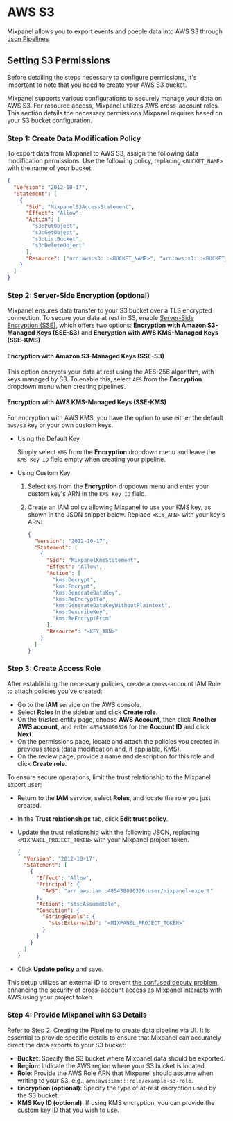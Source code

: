 # AWS S3

Mixpanel allows you to export events and poeple data into AWS S3 through [Json Pipelines](/docs/json-pipelines/overview)

## Setting S3 Permissions

Before detailing the steps necessary to configure permissions, it's important to note that you need to create your AWS S3 bucket.

Mixpanel supports various configurations to securely manage your data on AWS S3. For resource access, Mixpanel utilizes AWS cross-account roles. This section details the necessary permissions Mixpanel requires based on your S3 bucket configuration.

### Step 1: Create Data Modification Policy

To export data from Mixpanel to AWS S3, assign the following data modification permissions. Use the following policy, replacing `<BUCKET_NAME>` with the name of your bucket:

```json
{
  "Version": "2012-10-17",
  "Statement": [
    {
      "Sid": "MixpanelS3AccessStatement",
      "Effect": "Allow",
      "Action": [
        "s3:PutObject",
        "s3:GetObject",
        "s3:ListBucket",
        "s3:DeleteObject"
      ],
      "Resource": ["arn:aws:s3:::<BUCKET_NAME>", "arn:aws:s3:::<BUCKET_NAME>/*"]
    }
  ]
}
```

### Step 2: Server-Side Encryption (optional)

Mixpanel ensures data transfer to your S3 bucket over a TLS encrypted connection. To secure your data at rest in S3, enable [Server-Side Encryption (SSE)](https://docs.aws.amazon.com/AmazonS3/latest/dev/serv-side-encryption.html), which offers two options: **Encryption with Amazon S3-Managed Keys (SSE-S3)** and **Encryption with AWS KMS-Managed Keys (SSE-KMS)**

#### Encryption with Amazon S3-Managed Keys (SSE-S3)

This option encrypts your data at rest using the AES-256 algorithm, with keys managed by S3. To enable this, select `AES` from the **Encryption** dropdown menu when creating pipelines.

#### Encryption with AWS KMS-Managed Keys (SSE-KMS)

For encryption with AWS KMS, you have the option to use either the default `aws/s3` key or your own custom keys.

- Using the Default Key

  Simply select `KMS` from the **Encryption** dropdown menu and leave the `KMS Key ID` field empty when creating your pipeline.

- Using Custom Key

  1. Select `KMS` from the **Encryption** dropdown menu and enter your custom key's ARN in the `KMS Key ID` field.

  2. Create an IAM policy allowing Mixpanel to use your KMS key, as shown in the JSON snippet below. Replace `<KEY_ARN>` with your key's ARN:

     ```json
     {
       "Version": "2012-10-17",
       "Statement": [
         {
           "Sid": "MixpanelKmsStatement",
           "Effect": "Allow",
           "Action": [
             "kms:Decrypt",
             "kms:Encrypt",
             "kms:GenerateDataKey",
             "kms:ReEncryptTo",
             "kms:GenerateDataKeyWithoutPlaintext",
             "kms:DescribeKey",
             "kms:ReEncryptFrom"
           ],
           "Resource": "<KEY_ARN>"
         }
       ]
     }
     ```

### Step 3: Create Access Role

After establishing the necessary policies, create a cross-account IAM Role to attach policies you've created:

- Go to the **IAM** service on the AWS console.
- Select **Roles** in the sidebar and click **Create role**.
- On the trusted entity page, choose **AWS Account**, then click **Another AWS account**, and enter `485438090326` for the **Account ID** and click **Next**.
- On the permissions page, locate and attach the policies you created in previous steps (data modification and, if appliable, KMS).
- On the review page, provide a name and description for this role and click **Create role**.

To ensure secure operations, limit the trust relationship to the Mixpanel export user:

- Return to the **IAM** service, select **Roles**, and locate the role you just created.
- In the **Trust relationships** tab, click **Edit trust policy**.
- Update the trust relationship with the following JSON, replacing `<MIXPANEL_PROJECT_TOKEN>` with your Mixpanel project token.

  ```json
  {
    "Version": "2012-10-17",
    "Statement": [
      {
        "Effect": "Allow",
        "Principal": {
          "AWS": "arn:aws:iam::485438090326:user/mixpanel-export"
        },
        "Action": "sts:AssumeRole",
        "Condition": {
          "StringEquals": {
            "sts:ExternalId": "<MIXPANEL_PROJECT_TOKEN>"
          }
        }
      }
    ]
  }
  ```

- Click **Update policy** and save.

This setup utilizes an external ID to prevent [the confused deputy problem](https://docs.aws.amazon.com/IAM/latest/UserGuide/confused-deputy.html), enhancing the security of cross-account access as Mixpanel interacts with AWS using your project token.

### Step 4: Provide Mixpanel with S3 Details

Refer to [Step 2: Creating the Pipeline](/docs/json-pipelines/overview/#step-2-creating-the-pipeline)
to create data pipeline via UI. It is essential to provide specific details to ensure that Mixpanel can accurately direct the data exports to your S3 bucket:

- **Bucket**: Specify the S3 bucket where Mixpanel data should be exported.
- **Region**: Indicate the AWS region where your S3 bucket is located.
- **Role**: Provide the AWS Role ARN that Mixpanel should assume when writing to your S3, e.g., `arn:aws:iam:::role/example-s3-role`.
- **Encryption (optional)**: Specify the type of at-rest encryption used by the S3 bucket.
- **KMS Key ID (optional)**: If using KMS encryption, you can provide the custom key ID that you wish to use.
